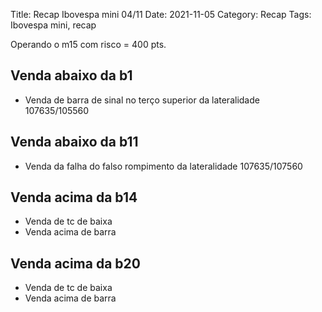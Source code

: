 Title: Recap Ibovespa mini 04/11
Date: 2021-11-05
Category: Recap
Tags: Ibovespa mini, recap

Operando o m15 com risco = 400 pts.
  
  ## Venda abaixo da b1
  * Venda de barra de sinal no terço superior da lateralidade 107635/105560
  
  ## Venda abaixo da b11
  * Venda da falha do falso rompimento da lateralidade 107635/107560
  
## Venda acima da b14
* Venda de tc de baixa
* Venda acima de barra

## Venda acima da b20
* Venda de tc de baixa
* Venda acima de barra
